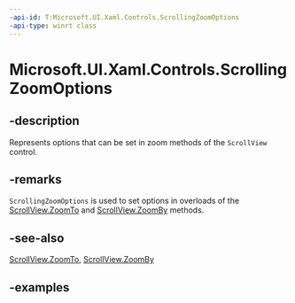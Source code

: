 ```yaml
---
-api-id: T:Microsoft.UI.Xaml.Controls.ScrollingZoomOptions
-api-type: winrt class
---
```


# Microsoft.UI.Xaml.Controls.ScrollingZoomOptions

<!--
public class ScrollingZoomOptions
-->

## -description

Represents options that can be set in zoom methods of the `ScrollView` control.

## -remarks

`ScrollingZoomOptions` is used to set options in overloads of the [ScrollView.ZoomTo](scrollview_zoomto_947540160.md) and [ScrollView.ZoomBy](scrollview_zoomby_947146966.md) methods.

## -see-also

[ScrollView.ZoomTo](scrollview_zoomto_947540160.md), [ScrollView.ZoomBy](scrollview_zoomby_947146966.md)

## -examples

